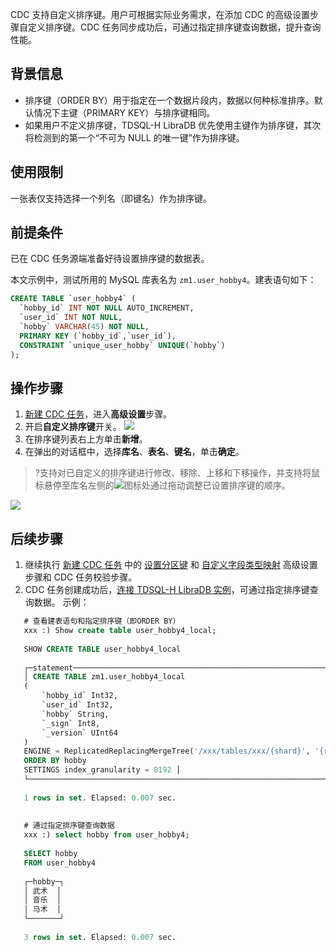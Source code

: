 CDC 支持自定义排序键。用户可根据实际业务需求，在添加 CDC 的高级设置步骤自定义排序键。CDC 任务同步成功后，可通过指定排序键查询数据，提升查询性能。

## 背景信息
- 排序键（ORDER BY）用于指定在一个数据片段内，数据以何种标准排序。默认情况下主键（PRIMARY KEY）与排序键相同。 
- 如果用户不定义排序键，TDSQL-H LibraDB 优先使用主键作为排序键，其次将检测到的第一个“不可为 NULL 的唯一键”作为排序键。

## 使用限制
一张表仅支持选择一个列名（即键名）作为排序键。

## 前提条件
已在 CDC 任务源端准备好待设置排序键的数据表。

本文示例中，测试所用的 MySQL 库表名为 `zm1.user_hobby4`。建表语句如下：
```sql
CREATE TABLE `user_hobby4` (
  `hobby_id` INT NOT NULL AUTO_INCREMENT,
  `user_id` INT NOT NULL,
  `hobby` VARCHAR(45) NOT NULL,
  PRIMARY KEY (`hobby_id`,`user_id`),
  CONSTRAINT `unique_user_hobby` UNIQUE(`hobby`)
);
```

## 操作步骤
1. [新建 CDC 任务](https://cloud.tencent.com/document/product/1488/63678)，进入**高级设置**步骤。
2. 开启**自定义排序键**开关。
![](https://qcloudimg.tencent-cloud.cn/raw/0fc357c5c1dc3796ae2ed83427f90c26.png)
3. 在排序键列表右上方单击**新增**。
4. 在弹出的对话框中，选择**库名**、**表名**、**键名**，单击**确定**。
>?支持对已自定义的排序键进行修改、移除、上移和下移操作，并支持将鼠标悬停至库名左侧的![](https://qcloudimg.tencent-cloud.cn/raw/025db5861b953ff36b73a62be9e398fc.png)图标处通过拖动调整已设置排序键的顺序。
>
![](https://qcloudimg.tencent-cloud.cn/raw/8a573f53f2e5297cd7e1592e8b9feddc.png)

## 后续步骤
1. 继续执行 [新建 CDC 任务](https://cloud.tencent.com/document/product/1488/63678) 中的 [设置分区键](https://cloud.tencent.com/document/product/1488/63692) 和 [自定义字段类型映射](https://cloud.tencent.com/document/product/1488/63691#.E8.87.AA.E5.AE.9A.E4.B9.89.E6.95.B0.E6.8D.AE.E7.B1.BB.E5.9E.8B.E8.BD.AC.E6.8D.A2) 高级设置步骤和 CDC 任务校验步骤。
2. CDC 任务创建成功后，[连接 TDSQL-H LibraDB 实例](https://cloud.tencent.com/document/product/1488/63547)，可通过指定排序键查询数据。
示例：
```sql
   # 查看建表语句和指定排序键（即ORDER BY）
   xxx :) Show create table user_hobby4_local;
   
   SHOW CREATE TABLE user_hobby4_local
   
   ┌─statement──────────────────────────────────────────────────────────────────────────────────────────────────────────────────────────────────────────────────────────────────────────────────────────────────────────────────────────────────────────────────┐
   │ CREATE TABLE zm1.user_hobby4_local
   (
       `hobby_id` Int32,
       `user_id` Int32,
       `hobby` String,
       `_sign` Int8,
       `_version` UInt64
   )
   ENGINE = ReplicatedReplacingMergeTree('/xxx/tables/xxx/{shard}', '{replica}', _version)
   ORDER BY hobby
   SETTINGS index_granularity = 8192 │
   └────────────────────────────────────────────────────────────────────────────────────────────────────────────────────────────────────────────────────────────────────────────────────────────────────────────────────────────────────────────────────────────┘
   
   1 rows in set. Elapsed: 0.007 sec. 
   
   
   # 通过指定排序键查询数据
   xxx :) select hobby from user_hobby4;
   
   SELECT hobby
   FROM user_hobby4
   
   ┌─hobby─┐
   │ 武术  │
   │ 音乐  │
   │ 马术  │
   └───────┘
   
   3 rows in set. Elapsed: 0.007 sec. 
```

   
